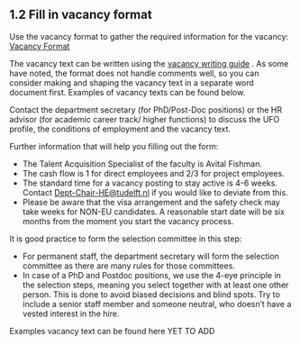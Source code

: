 ## 1.2 Fill in vacancy format 

Use the vacancy format to gather the required information for the vacancy: [Vacancy Format](../Hiring/Appendices/Vacancy%20Format%201.7%20-%20ENG%20-%20Version%2017-05-2021.docx)

The vacancy text can be written using the [vacancy writing guide](../Hiring/Appendices/Guide%20to%20creating%20recruitment%20text%20for%20scientific%20staff%20-%20Jan%202021.pdf) . As some have noted, the format does not handle comments well, so you can consider making and shaping the vacancy text in a separate word document first. Examples of vacancy texts can be found below.  

Contact the department secretary (for PhD/Post-Doc positions) or the HR advisor (for academic career track/ higher functions) to discuss the UFO profile, the conditions of employment and the vacancy text.  

Further information that will help you filling out the form: 
* The Talent Acquisition Specialist of the faculty is Avital Fishman. 
* The cash flow is 1 for direct employees and 2/3 for project employees. 
* The standard time for a vacancy posting to stay active is 4-6 weeks. Contact Dept-Chair-HE@tudelft.nl if you would like to deviate from this.  
* Please be aware that the visa arrangement and the safety check may take weeks for NON-EU candidates. A reasonable start date will be six months from the moment you start the vacancy process. 


It is good practice to form the selection committee in this step:
* For permanent staff, the department secretary will form the selection committee as there are many rules for those committees.  
* In case of a PhD and Postdoc positions, we use the 4-eye principle in the selection steps, meaning you select together with at least one other person. This is done to avoid biased decisions and blind spots. Try to include a senior staff member and someone neutral, who doesn’t have a vested interest in the hire. 

Examples vacancy text can be found here YET TO ADD
<!-- [EXAMPLES OF VACANCY TEXTS, can use https://sharepoint.tudelft.nl/misc/medewerkersportaal/SitePages/HR%20Vacatureteksten.aspx ]  -->